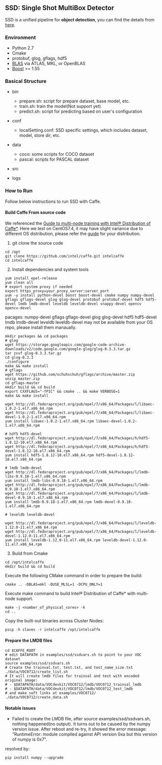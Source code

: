## SSD: Single Shot MultiBox Detector
SSD is a unified pipeline for **object detection**, you can find the details from [here](https://github.com/weiliu89/caffe/tree/ssd).

### Environment
- Python 2.7
- Cmake
- protobuf, glog, gflags, hdf5
- [BLAS](https://en.wikipedia.org/wiki/Basic_Linear_Algebra_Subprograms) via ATLAS, MKL, or OpenBLAS
- [Boost](http://www.boost.org/) >= 1.55
### Basical Structure
- bin
    - prepare.sh: script for prepare dataset, base model, etc. 
    - train.sh: train the model(Not support yet)
    - predict.sh: script for predicting based on user's configuration
- conf
    - localSetting.conf: SSD specific settings, which includes dataset, model, store dir, etc.
- data
    - coco: some scripts for COCO dataset
    - pascal: scripts for PASCAL dataset
- src

- logs

### How to Run
Follow below instructions to run SSD with Caffe.
#### Build Caffe From source code
We referenced the [Guide to multi-node training with Intel® Distribution of Caffe*](https://github.com/intel/caffe/wiki/Multinode-guide).
Here we test on CentOS7.4, it may have slight variance due to different OS distribution, please refer the [guide](http://caffe.berkeleyvision.org/installation.html) for your distribution.
1. git clone the source code
```shell
cd /opt
git clone https://github.com/intel/caffe.git intelcaffe
cd intelcaffe
```
2. Install dependencies and system tools
```shell
yum install epel-release
yum clean all
# export system proxy if needed
export https_proxy=your_proxy_server:server_port
yum -y install python-devel boost boost-devel cmake numpy numpy-devel gflags gflags-devel glog glog-devel protobuf protobuf-devel hdf5 hdf5-devel lmdb lmdb-devel leveldb leveldb-devel snappy-devel opencv opencv-devel
```
pacages: numpy-devel gflags gflags-devel glog glog-devel hdf5 hdf5-devel lmdb lmdb-devel leveldb leveldb-devel may not be available from your OS repo, please install them manaually.

```shell
mkdir packages && cd packages
# glog
wget https://storage.googleapis.com/google-code-archive-downloads/v2/code.google.com/google-glog/glog-0.3.3.tar.gz
tar zxvf glog-0.3.3.tar.gz
cd glog-0.3.3
./configure
make && make install
# gflags
wget https://github.com/schuhschuh/gflags/archive/master.zip
unzip master.zip
cd gflags-master
mkdir build && cd build
export CXXFLAGS="-fPIC" && cmake .. && make VERBOSE=1
make && make install
```

```shell
wget http://dl.fedoraproject.org/pub/epel/7/x86_64/Packages/l/libaec-1.0.2-1.el7.x86_64.rpm
wget http://dl.fedoraproject.org/pub/epel/7/x86_64/Packages/l/libaec-devel-1.0.2-1.el7.x86_64.rpm
yum install libaec-1.0.2-1.el7.x86_64.rpm libaec-devel-1.0.2-1.el7.x86_64.rpm

# hdf5 hdf5-devel
wget http://dl.fedoraproject.org/pub/epel/7/x86_64/Packages/h/hdf5-1.8.12-10.el7.x86_64.rpm
wget http://dl.fedoraproject.org/pub/epel/7/x86_64/Packages/h/hdf5-devel-1.8.12-10.el7.x86_64.rpm
yum install hdf5-1.8.12-10.el7.x86_64.rpm hdf5-devel-1.8.12-10.el7.x86_64.rpm

# lmdb lmdb-devel
wget http://dl.fedoraproject.org/pub/epel/7/x86_64/Packages/l/lmdb-libs-0.9.18-1.el7.x86_64.rpm
yum install lmdb-libs-0.9.18-1.el7.x86_64.rpm
wget http://dl.fedoraproject.org/pub/epel/7/x86_64/Packages/l/lmdb-0.9.18-1.el7.x86_64.rpm
wget http://dl.fedoraproject.org/pub/epel/7/x86_64/Packages/l/lmdb-devel-0.9.18-1.el7.x86_64.rpm
yum install lmdb-0.9.18-1.el7.x86_64.rpm lmdb-devel-0.9.18-1.el7.x86_64.rpm

# leveldb leveldb-devel

wget http://dl.fedoraproject.org/pub/epel/7/x86_64/Packages/l/leveldb-1.12.0-11.el7.x86_64.rpm
wget http://dl.fedoraproject.org/pub/epel/7/x86_64/Packages/l/leveldb-devel-1.12.0-11.el7.x86_64.rpm
yum install leveldb-1.12.0-11.el7.x86_64.rpm leveldb-devel-1.12.0-11.el7.x86_64.rpm
```
3. Build from Cmake
```shell
cd /opt/intelcaffe
mkdir build && cd build
```
Execute the following CMake command in order to prepare the build:
```shell
cmake .. -DBLAS=mkl -DUSE_MLSL=1 -DCPU_ONLY=1
```
Execute make command to build Intel® Distribution of Caffe* with multi-node support.
```shell
make -j <number_of_physical_cores> -k
cd ..
```
Copy the built-out binaries across Cluster Nodes:
```shell
pscp -h slaves -r intelcaffe /opt/intelcaffe
```
#### Prepare the LMDB files
```shell
cd $CAFFE_ROOT
# edit DATAPATH in examples/ssd/ssdvars.sh to point to your VOC dataset
source examples/ssd/ssdvars.sh
# Create the trainval.txt, test.txt, and test_name_size.txt
./data/VOC0712/create_list.sh
# It will create lmdb files for trainval and test with encoded original image:
# - $DATAPATH/data/VOCdevkit/VOC0712/lmdb/VOC0712_trainval_lmdb
# - $DATAPATH/data/VOCdevkit/VOC0712/lmdb/VOC0712_test_lmdb
# and make soft links at examples/VOC0712/
./data/VOC0712/create_data.sh
```
#### Notable issues
- Failed to create the LMDB file, after source examples/ssd/ssdvars.sh, nothing happened(no output). It turns out to be caused by the numpy version issue. After reboot and re-try, it showed the error message: "RuntimeError: module compiled against API version 0xa but this version of numpy is 0x7".

resolved by:
```shell
pip install numpy --upgrade
```




